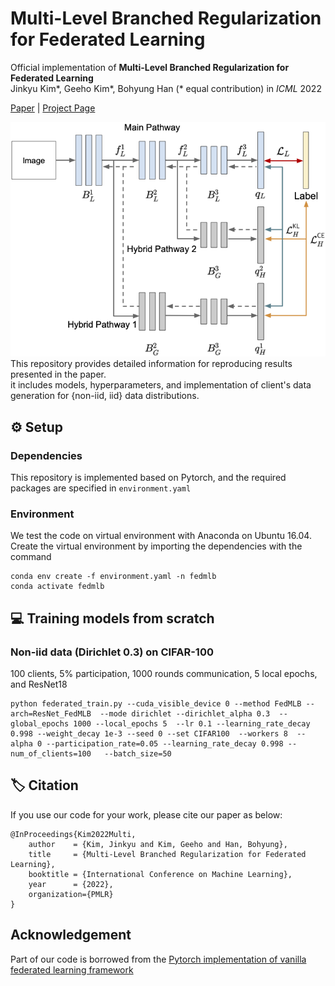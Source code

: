 # Multi-Level Branched Regularization for Federated Learning

Official implementation of **Multi-Level Branched Regularization for Federated Learning** \
Jinkyu Kim&ast;, Geeho Kim&ast;, Bohyung Han (&ast; equal contribution) in *ICML* 2022

[Paper]() | [Project Page](http://cvlab.snu.ac.kr/research/FedMLB/) 


<div>
<img src='./misc/framework.png'>
</div>
This repository provides detailed information for reproducing results presented in the paper. <br />  
it includes models, hyperparameters, and implementation of client's data generation for {non-iid, iid} data distributions.

## :gear: Setup
### Dependencies
This repository is implemented based on Pytorch, and the required packages are specified in ```environment.yaml```

### Environment
We test the code on virtual environment with Anaconda on Ubuntu 16.04.
Create the virtual environment by importing the dependencies with the command
 ```
 conda env create -f environment.yaml -n fedmlb
 conda activate fedmlb
 ```

## :computer: Training models from scratch






### Non-iid data (Dirichlet 0.3) on CIFAR-100
100 clients, 5% participation, 1000 rounds communication, 5 local epochs, and ResNet18
```
python federated_train.py --cuda_visible_device 0 --method FedMLB --arch=ResNet_FedMLB  --mode dirichlet --dirichlet_alpha 0.3  --global_epochs 1000 --local_epochs 5  --lr 0.1 --learning_rate_decay 0.998 --weight_decay 1e-3 --seed 0 --set CIFAR100  --workers 8  --alpha 0 --participation_rate=0.05 --learning_rate_decay 0.998 --num_of_clients=100   --batch_size=50
```


## :label: Citation
If you use our code for your work, please cite our paper as below:
```
@InProceedings{Kim2022Multi,
    author    = {Kim, Jinkyu and Kim, Geeho and Han, Bohyung},
    title     = {Multi-Level Branched Regularization for Federated Learning},
    booktitle = {International Conference on Machine Learning},
    year      = {2022},
    organization={PMLR}
}
```

## Acknowledgement
Part of our code is borrowed from the [Pytorch implementation of vanilla federated learning framework](https://github.com/AshwinRJ/Federated-Learning-PyTorch)

